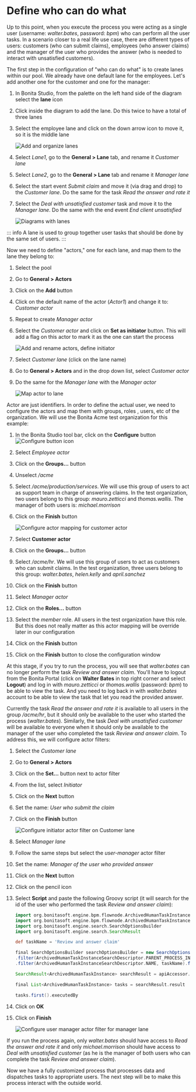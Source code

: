 # Define who can do what

Up to this point, when you execute the process you were acting as a single user (username: _walter.bates_, password: _bpm_) who can perform all the user tasks. In a scenario closer to a real life use case, there are different types of users: customers (who can submit claims), employees (who answer claims) and the manager of the user who provides the answer (who is needed to interact with unsatisfied customers).

The first step in the configuration of "who can do what" is to create lanes within our pool. We already have one default lane for the employees. Let's add another one for the customer and one for the manager:
1. In Bonita Studio, from the palette on the left hand side of the diagram select the **lane** icon
1. Click inside the diagram to add the lane. Do this twice to have a total of three lanes
1. Select the employee lane and click on the down arrow icon to move it, so it is the middle lane

   ![Add and organize lanes](images/getting-started-tutorial/define-who-can-do-what/add-and-organize-lanes.gif)

1. Select _Lane1_, go to the **General > Lane** tab, and rename it _Customer lane_
1. Select  _Lane2_, go to the **General > Lane** tab and rename it _Manager lane_
1. Select the start event _Submit claim_ and move it (via drag and drop) to the _Customer lane_. Do the same for the task _Read the answer and rate it_
1. Select the _Deal with unsatisfied customer_ task and move it to the _Manager lane_. Do the same with the end event _End client unsatisfied_

   ![Diagrams with lanes](images/getting-started-tutorial/define-who-can-do-what/diagrams-with-lanes.png)

::: info
A lane is used to group together user tasks that should be done by the same set of users.
:::

Now we need to define "actors," one for each lane, and map them to the lane they belong to:
1. Select the pool
1. Go to **General > Actors**
1. Click on the **Add** button
1. Click on the default name of the actor (_Actor1_) and change it to: _Customer actor_
1. Repeat to create _Manager actor_
1. Select the _Customer actor_ and click on **Set as initiator** button. This will add a flag on this actor to mark it as the one can start the process

   ![Add and rename actors, define initiator](images/getting-started-tutorial/define-who-can-do-what/add-rename-actors-set-initiator.gif)

1. Select _Customer lane_ (click on the lane name)
1. Go to **General > Actors** and in the drop down list, select _Customer actor_
1. Do the same for the _Manager lane_ with the _Manager actor_

   ![Map actor to lane](images/getting-started-tutorial/define-who-can-do-what/map-actor-to-lane.gif)

Actor are just identifiers. In order to define the actual user, we need to configure the actors and map them with groups, roles , users, etc of the organization. We will use the Bonita Acme test organization for this example:
1. In the Bonita Studio tool bar, click on the **Configure** button ![Configure button icon](images/getting-started-tutorial/define-who-can-do-what/configure.png)
1. Select _Employee actor_
1. Click on the **Groups...** button
1. Unselect _/acme_
1. Select _/acme/production/services_. We will use this group of users to act as support team in charge of answering claims. In the test organization, two users belong to this group: _mauro.zetticci_ and _thomas.wallis_. The manager of both users is: _michael.morrison_
1. Click on the **Finish** button

   ![Configure actor mapping for customer actor](images/getting-started-tutorial/define-who-can-do-what/configure-actor-mapping.gif)

1. Select **Customer actor**
1. Click on the **Groups...** button
1. Select _/acme/hr_. We will use this group of users to act as customers who can submit claims. In the test organization, three users belong to this group: _walter.bates_, _helen.kelly_ and _april.sanchez_
1. Click on the **Finish** button
1. Select _Manager actor_
1. Click on the **Roles...** button
1. Select the _member_ role. All users in the test organization have this role. But this does not really matter as this actor mapping will be override later in our configuration
1. Click on the **Finish** button
1. Click on the **Finish** button to close the configuration window

At this stage, if you try to run the process, you will see that _walter.bates_ can no longer perform the task _Review and answer claim_. You'll have to logout from the Bonita Portal (click on **Walter Bates** in top right corner and select **Logout**) and log in with _mauro.zetticci_ or _thomas.wallis_ (password: _bpm_) to be able to view the task. And you need to log back in with _walter.bates_ account to be able to view the task that let you read the provided answer.

Currently the task _Read the answer and rate it_ is available to all users in the group _/acme/hr_, but it should only be available to the user who started the process (_walter.bates_). Similarly, the task _Deal with unsatisfied customer_ will be available to everyone when it should only be available to the manager of the user who completed the task _Review and answer claim_. To address this, we will configure actor filters:
1. Select the _Customer lane_
1. Go to **General > Actors**
1. Click on the **Set...** button next to actor filter
1. From the list, select _Initiator_
1. Click on the **Next** button
1. Set the name: _User who submit the claim_
1. Click on the **Finish** button

   ![Configure initiator actor filter on Customer lane](images/getting-started-tutorial/define-who-can-do-what/configure-initiator-actor-filter.gif)

1. Select _Manager lane_
1. Follow the same steps but select the _user-manager_ actor filter
1. Set the name: _Manager of the user who provided answer_
1. Click on the **Next** button
1. Click on the pencil icon
1. Select **Script** and paste the following Groovy script (it will search for the id of the user who performed the task _Review and answer claim_):

   ``` groovy
   import org.bonitasoft.engine.bpm.flownode.ArchivedHumanTaskInstance
   import org.bonitasoft.engine.bpm.flownode.ArchivedHumanTaskInstanceSearchDescriptor
   import org.bonitasoft.engine.search.SearchOptionsBuilder
   import org.bonitasoft.engine.search.SearchResult

   def taskName = 'Review and answer claim'

   final SearchOptionsBuilder searchOptionsBuilder = new SearchOptionsBuilder(0, 1)
   .filter(ArchivedHumanTaskInstanceSearchDescriptor.PARENT_PROCESS_INSTANCE_ID, processInstanceId)
   .filter(ArchivedHumanTaskInstanceSearchDescriptor.NAME, taskName).filter(ArchivedHumanTaskInstanceSearchDescriptor.TERMINAL, true)

   SearchResult<ArchivedHumanTaskInstance> searchResult = apiAccessor.processAPI.searchArchivedHumanTasks(searchOptionsBuilder.done())

   final List<ArchivedHumanTaskInstance> tasks = searchResult.result

   tasks.first().executedBy
   ```

1. Click on **OK**
1. Click on **Finish**

   ![Configure user manager actor filter for manager lane](images/getting-started-tutorial/define-who-can-do-what/configure-user-manager-actor-filter.gif)


If you run the process again, only _walter.bates_ should have access to _Read the answer and rate it_ and only _michael.morrison_ should have access to _Deal with unsatisfied customer_ (as he is the manager of both users who can complete the task _Review and answer claim_).

Now we have a fully customized process that processes data and dispatches tasks to appropriate users. The next step will be to make this process interact with the outside world.
